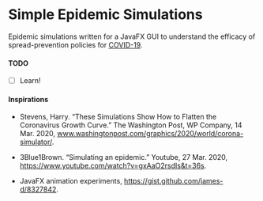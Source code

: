 # Simple Epidemic Simulations
Epidemic simulations written for a JavaFX GUI to understand the efficacy of spread-prevention policies for [COVID-19](https://www.who.int/emergencies/diseases/novel-coronavirus-2019/events-as-they-happen).

#### TODO
- [ ] Learn!

#### Inspirations

- Stevens, Harry. “These Simulations Show How to Flatten the Coronavirus Growth Curve.” The Washington Post, WP Company, 14 Mar. 2020, www.washingtonpost.com/graphics/2020/world/corona-simulator/. 

- 3Blue1Brown. “Simulating an epidemic.” Youtube, 27 Mar. 2020, https://www.youtube.com/watch?v=gxAaO2rsdIs&t=36s.

- JavaFX animation experiments, https://gist.github.com/james-d/8327842.
